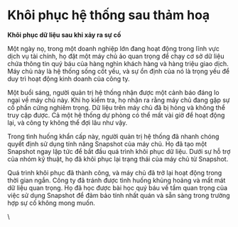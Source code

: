 # Khôi phục hệ thống sau thảm hoạ

**Khôi phục dữ liệu sau khi xảy ra sự cố**

Một ngày nọ, trong một doanh nghiệp lớn đang hoạt động trong lĩnh vực dịch vụ tài chính, họ đặt một máy chủ ảo quan trọng để chạy cơ sở dữ liệu chứa thông tin quý báu của hàng nghìn khách hàng và hàng triệu giao dịch. Máy chủ này là hệ thống sống cốt yếu, và sự ổn định của nó là trọng yếu để duy trì hoạt động kinh doanh của công ty.

Một buổi sáng, người quản trị hệ thống nhận được một cảnh báo đáng lo ngại về máy chủ này. Khi họ kiểm tra, họ nhận ra rằng máy chủ đang gặp sự cố phần cứng nghiêm trọng. Dữ liệu trên máy chủ đã bị hỏng và không thể truy cập được. Cả một hệ thống dự phòng có thể mất vài giờ để hoạt động lại, và công ty không thể đợi lâu như vậy.

Trong tình huống khẩn cấp này, người quản trị hệ thống đã nhanh chóng quyết định sử dụng tính năng Snapshot của máy chủ. Họ đã tạo một Snapshot ngay lập tức để bắt đầu quá trình khôi phục dữ liệu. Dưới sự hỗ trợ của nhóm kỹ thuật, họ đã khôi phục lại trạng thái của máy chủ từ Snapshot.

Quá trình khôi phục đã thành công, và máy chủ đã trở lại hoạt động trong thời gian ngắn. Công ty đã tránh được tình huống khủng hoảng và mất mát dữ liệu quan trọng. Họ đã học được bài học quý báu về tầm quan trọng của việc sử dụng Snapshot để đảm bảo tính nhất quán và sẵn sàng trong trường hợp sự cố không mong muốn.

\
